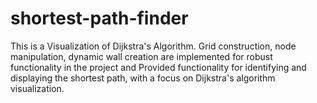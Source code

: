 # shortest-path-finder
This is a Visualization of Dijkstra's Algorithm.
Grid construction, node manipulation, dynamic wall creation are implemented for robust functionality in the project and Provided functionality for identifying and displaying the shortest path, with a focus on Dijkstra's algorithm visualization.
